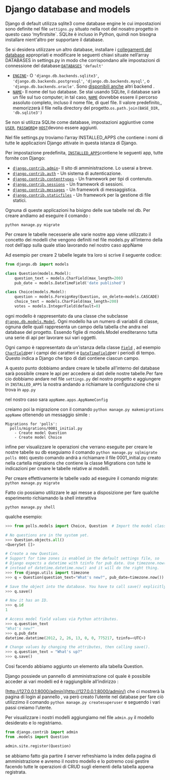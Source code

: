 # Django database and models 

Django di default utilizza sqlite3 come database engine le cui impostazioni sono definite nel file `settigns.py` situato nella root del nosatro progetto in questo caso ‘myfirstsite`.  SQLite è incluso in Python, quindi non bisogna installare nient'altro per supportare il database.

Se si desidera utilizzare un altro database, installare i [collegamenti del database](https://translate.googleusercontent.com/translate_c?depth=1&hl=it&pto=aue&rurl=translate.google.it&sl=auto&sp=nmt4&tl=it&u=https://docs.djangoproject.com/en/3.0/topics/install/&usg=ALkJrhg0qbBE_2fQuhrCly2hIN4eSka5mg#database-installation) appropriati e modificare le seguenti chiavi situate nell’array DATABASES in settings.py in modo che corrispondano alle impostazioni di connessione del database:[`DATABASES`](https://translate.googleusercontent.com/translate_c?depth=1&hl=it&pto=aue&rurl=translate.google.it&sl=auto&sp=nmt4&tl=it&u=https://docs.djangoproject.com/en/3.0/ref/settings/&usg=ALkJrhgNfDhZl4vL6hzMQKKyfNaWnuLwLw#std:setting-DATABASES) `'default'`

- [`ENGINE`](https://translate.googleusercontent.com/translate_c?depth=1&hl=it&pto=aue&rurl=translate.google.it&sl=auto&sp=nmt4&tl=it&u=https://docs.djangoproject.com/en/3.0/ref/settings/&usg=ALkJrhgNfDhZl4vL6hzMQKKyfNaWnuLwLw#std:setting-DATABASE-ENGINE)- O `'django.db.backends.sqlite3'`, `'django.db.backends.postgresql'`, `'django.db.backends.mysql'`, o `'django.db.backends.oracle'`. Sono [disponibili anche](https://translate.googleusercontent.com/translate_c?depth=1&hl=it&pto=aue&rurl=translate.google.it&sl=auto&sp=nmt4&tl=it&u=https://docs.djangoproject.com/en/3.0/ref/databases/&usg=ALkJrhhDISrb2Tya90VH_P5Ljmf_m1cN_w#third-party-notes) altri backend .
- [`NAME`](https://translate.googleusercontent.com/translate_c?depth=1&hl=it&pto=aue&rurl=translate.google.it&sl=auto&sp=nmt4&tl=it&u=https://docs.djangoproject.com/en/3.0/ref/settings/&usg=ALkJrhgNfDhZl4vL6hzMQKKyfNaWnuLwLw#std:setting-NAME)- Il nome del tuo database. Se stai usando SQLite, il database sarà un file sul tuo computer; in tal caso, [`NAME`](https://translate.googleusercontent.com/translate_c?depth=1&hl=it&pto=aue&rurl=translate.google.it&sl=auto&sp=nmt4&tl=it&u=https://docs.djangoproject.com/en/3.0/ref/settings/&usg=ALkJrhgNfDhZl4vL6hzMQKKyfNaWnuLwLw#std:setting-NAME) dovrebbe essere il percorso assoluto completo, incluso il nome file, di quel file. Il valore predefinito,, memorizzerà il file nella directory del progetto.`os.path.join(BASE_DIR, 'db.sqlite3')`

Se non si utilizza SQLite come database, impostazioni aggiuntive come [`USER`](https://translate.googleusercontent.com/translate_c?depth=1&hl=it&pto=aue&rurl=translate.google.it&sl=auto&sp=nmt4&tl=it&u=https://docs.djangoproject.com/en/3.0/ref/settings/&usg=ALkJrhgNfDhZl4vL6hzMQKKyfNaWnuLwLw#std:setting-USER), [`PASSWORD`](https://translate.googleusercontent.com/translate_c?depth=1&hl=it&pto=aue&rurl=translate.google.it&sl=auto&sp=nmt4&tl=it&u=https://docs.djangoproject.com/en/3.0/ref/settings/&usg=ALkJrhgNfDhZl4vL6hzMQKKyfNaWnuLwLw#std:setting-PASSWORD)e [`HOST`](https://translate.googleusercontent.com/translate_c?depth=1&hl=it&pto=aue&rurl=translate.google.it&sl=auto&sp=nmt4&tl=it&u=https://docs.djangoproject.com/en/3.0/ref/settings/&usg=ALkJrhgNfDhZl4vL6hzMQKKyfNaWnuLwLw#std:setting-HOST)devono essere aggiunti.

Nel file settings.py troviamo l’array INSTALLED_APPS che contiene i nomi di tutte le applicazioni Django attivate in questa istanza di Django.

Per impostazione predefinita, [`INSTALLED_APPS`](https://translate.googleusercontent.com/translate_c?depth=1&hl=it&pto=aue&rurl=translate.google.it&sl=auto&sp=nmt4&tl=it&u=https://docs.djangoproject.com/en/3.0/ref/settings/&usg=ALkJrhgNfDhZl4vL6hzMQKKyfNaWnuLwLw#std:setting-INSTALLED_APPS)contiene le seguenti app, tutte fornite con Django:

- [`django.contrib.admin`](https://translate.googleusercontent.com/translate_c?depth=1&hl=it&pto=aue&rurl=translate.google.it&sl=auto&sp=nmt4&tl=it&u=https://docs.djangoproject.com/en/3.0/ref/contrib/admin/&usg=ALkJrhjyG6xnoYhoWqblQoK00KWvBBBKrA#module-django.contrib.admin)- Il sito di amministrazione. Lo userai a breve.
- [`django.contrib.auth`](https://translate.googleusercontent.com/translate_c?depth=1&hl=it&pto=aue&rurl=translate.google.it&sl=auto&sp=nmt4&tl=it&u=https://docs.djangoproject.com/en/3.0/topics/auth/&usg=ALkJrhiKsHKzofzG0bpMAo98g1U6Nkn17A#module-django.contrib.auth) - Un sistema di autenticazione.
- [`django.contrib.contenttypes`](https://translate.googleusercontent.com/translate_c?depth=1&hl=it&pto=aue&rurl=translate.google.it&sl=auto&sp=nmt4&tl=it&u=https://docs.djangoproject.com/en/3.0/ref/contrib/contenttypes/&usg=ALkJrhgr6TXqIthaL7FAXJz0mlqK3BP52g#module-django.contrib.contenttypes) - Un framework per tipi di contenuto.
- [`django.contrib.sessions`](https://translate.googleusercontent.com/translate_c?depth=1&hl=it&pto=aue&rurl=translate.google.it&sl=auto&sp=nmt4&tl=it&u=https://docs.djangoproject.com/en/3.0/topics/http/sessions/&usg=ALkJrhj4-rN02NuJ9YLb6w9xLY8ZEjYGSA#module-django.contrib.sessions) - Un framework di sessioni.
- [`django.contrib.messages`](https://translate.googleusercontent.com/translate_c?depth=1&hl=it&pto=aue&rurl=translate.google.it&sl=auto&sp=nmt4&tl=it&u=https://docs.djangoproject.com/en/3.0/ref/contrib/messages/&usg=ALkJrhjpxvRdGHR-hLyoLxhDnbbHLnCd3Q#module-django.contrib.messages) - Un framework di messaggistica.
- [`django.contrib.staticfiles`](https://translate.googleusercontent.com/translate_c?depth=1&hl=it&pto=aue&rurl=translate.google.it&sl=auto&sp=nmt4&tl=it&u=https://docs.djangoproject.com/en/3.0/ref/contrib/staticfiles/&usg=ALkJrhj2YYVUeT81wdEZ9HqjBh9ialIcnA#module-django.contrib.staticfiles) - Un framework per la gestione di file statici.

Ognuna di queste applicazioni ha bisigno delle sue tabelle nel db. Per creare andiamo ad eseguire il comando :

`python manage.py migrate`

Per creare le tabelle necesserie alle varie nostre app viene utilizzato il concetto dei modelli che vengono definiti nel file models.py all’interno della root dell’app sulla quale stiao lavorando nel nostro caso appName

Ad esempio per creare 2 tabelle legate tra loro si scrive il seguente codice:

```python
from django.db import models

class Question(models.Model):
    question_text = models.CharField(max_length=200)
    pub_date = models.DateTimeField('date published')

class Choice(models.Model):
    question = models.ForeignKey(Question, on_delete=models.CASCADE)
    choice_text = models.CharField(max_length=200)
    votes = models.IntegerField(default=0)
```

ogni modello è rappresentato da una classe che subclasse [`django.db.models.Model`](https://translate.googleusercontent.com/translate_c?depth=1&hl=it&pto=aue&rurl=translate.google.it&sl=auto&sp=nmt4&tl=it&u=https://docs.djangoproject.com/en/3.0/ref/models/instances/&usg=ALkJrhj_r2FkIL6S_JwhLrioiN5pkLhD6Q#django.db.models.Model). Ogni modello ha un numero di variabili di classe, ognuna delle quali rappresenta un campo della  tabella che andra nel database del progetto. Essendo figlie di models.Model erediteranno tutta una serie di api per lavorare sui vari oggetti.

Ogni campo è rappresentato da un'istanza della classe [`Field`](https://translate.googleusercontent.com/translate_c?depth=1&hl=it&pto=aue&rurl=translate.google.it&sl=auto&sp=nmt4&tl=it&u=https://docs.djangoproject.com/en/3.0/ref/models/fields/&usg=ALkJrhgTi4b5U3oDpvj0lSgkY4FIhf2dXw#django.db.models.Field) , ad esempio [`CharField`](https://translate.googleusercontent.com/translate_c?depth=1&hl=it&pto=aue&rurl=translate.google.it&sl=auto&sp=nmt4&tl=it&u=https://docs.djangoproject.com/en/3.0/ref/models/fields/&usg=ALkJrhgTi4b5U3oDpvj0lSgkY4FIhf2dXw#django.db.models.CharField)per i campi dei caratteri e [`DateTimeField`](https://translate.googleusercontent.com/translate_c?depth=1&hl=it&pto=aue&rurl=translate.google.it&sl=auto&sp=nmt4&tl=it&u=https://docs.djangoproject.com/en/3.0/ref/models/fields/&usg=ALkJrhgTi4b5U3oDpvj0lSgkY4FIhf2dXw#django.db.models.DateTimeField)per i periodi di tempo. Questo indica a Django che tipo di dati contiene ciascun campo.

A questo punto dobbiamo andare  creare le tabelle all’interno del database sarà possibile creare le api per accedere ai dati delle nostre tabelle.Per fare cio dobbiamo andare nel file `settings.py` del nostro progetto e aggiungere in `INSTALLED_APPS` la nostra andando a richiamare la configurazione che si trova in `app.py` 

nel nostro caso sara `appName.apps.AppNameConfig`

creiamo poi la migrazione con il comando `python manage.py makemigrations appName`  ottenendo un messaggio simile :

```
Migrations for 'polls':
  polls/migrations/0001_initial.py
    - Create model Question
    - Create model Choice
```

infine per visualizzare le operazioni che verrano eseguite per creare le nostre tabelle su db eseguiamo il comando `python manage.py sqlmigrate polls 0001`  questo comando andrà a richiamare il file 0001_initial.py creato nella cartella migrations che contiene la classe Migrations con tutte le indicazioni per creare le tabelle relative ai modelli.

Per creare effettivamente le tabelle vado ad eseguire il comando migrate: `python manage.py migrate`

Fatto cio possiamo utilizzare le api messe a disposizione per fare qualche esperimento richiamando la shell interattiva 

`python manage.py shell`

qualche esempio:

```python
>>> from polls.models import Choice, Question  # Import the model classes we just wrote.

# No questions are in the system yet.
>>> Question.objects.all()
<QuerySet []>

# Create a new Question.
# Support for time zones is enabled in the default settings file, so
# Django expects a datetime with tzinfo for pub_date. Use timezone.now()
# instead of datetime.datetime.now() and it will do the right thing.
>>> from django.utils import timezone
>>> q = Question(question_text="What's new?", pub_date=timezone.now())

# Save the object into the database. You have to call save() explicitly.
>>> q.save()

# Now it has an ID.
>>> q.id
1

# Access model field values via Python attributes.
>>> q.question_text
"What's new?"
>>> q.pub_date
datetime.datetime(2012, 2, 26, 13, 0, 0, 775217, tzinfo=<UTC>)

# Change values by changing the attributes, then calling save().
>>> q.question_text = "What's up?"
>>> q.save()
```

Cosi facendo abbiamo aggiunto un elemento alla tabella Question.

Django possiede un pannello di amministrazione col quale è possibile acceder ai vari modelli ed è raggiungibile all’indirizzo :

[http://127.0.0.1:8000/admin](http://127.0.0.1:8000/admin/)  che ci mostrerà la pagina di login al pannello , va però creato l’utente nel database per fare ciò utilizzimo il comando `python manage.py createsuperuser` e seguendo i vari passi creiamo l’utente.

Per visualizzare i nostri modelli aggiungiamo nel file `admin.py`  il modello desiderato e lo registriamo.

```python
from django.contrib import admin
from .models import Question

admin.site.register(Question)
```

se abbiamo fatto gia partire il server refreshiamo la index della pagina di amministrazione e avremo il nostro modello e lo potremo cosi gestire facendo tutte le operazioni di CRUD sugli elementi della tabella appena registrata.


